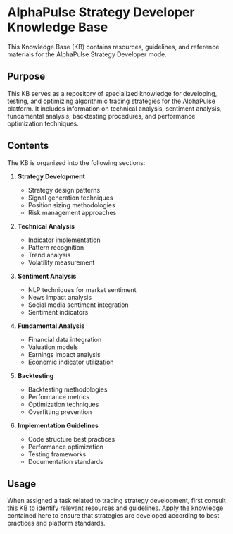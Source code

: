 # AlphaPulse Strategy Developer Knowledge Base

This Knowledge Base (KB) contains resources, guidelines, and reference materials for the AlphaPulse Strategy Developer mode.

## Purpose

This KB serves as a repository of specialized knowledge for developing, testing, and optimizing algorithmic trading strategies for the AlphaPulse platform. It includes information on technical analysis, sentiment analysis, fundamental analysis, backtesting procedures, and performance optimization techniques.

## Contents

The KB is organized into the following sections:

1. **Strategy Development**
   - Strategy design patterns
   - Signal generation techniques
   - Position sizing methodologies
   - Risk management approaches

2. **Technical Analysis**
   - Indicator implementation
   - Pattern recognition
   - Trend analysis
   - Volatility measurement

3. **Sentiment Analysis**
   - NLP techniques for market sentiment
   - News impact analysis
   - Social media sentiment integration
   - Sentiment indicators

4. **Fundamental Analysis**
   - Financial data integration
   - Valuation models
   - Earnings impact analysis
   - Economic indicator utilization

5. **Backtesting**
   - Backtesting methodologies
   - Performance metrics
   - Optimization techniques
   - Overfitting prevention

6. **Implementation Guidelines**
   - Code structure best practices
   - Performance optimization
   - Testing frameworks
   - Documentation standards

## Usage

When assigned a task related to trading strategy development, first consult this KB to identify relevant resources and guidelines. Apply the knowledge contained here to ensure that strategies are developed according to best practices and platform standards.